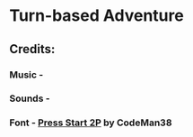 # Turn-based Adventure

## Credits:
### Music -  <br/>
### Sounds -  <br/>
### Font - [Press Start 2P](https://www.dafont.com/codeman38.d695) by CodeMan38

